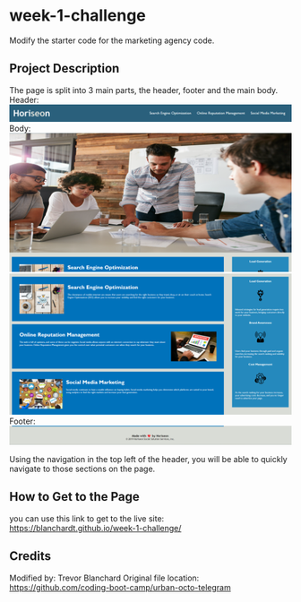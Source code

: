 # week-1-challenge
Modify the starter code for the marketing agency code.

## Project Description
The page is split into 3 main parts, the header, footer and the main body.  
Header:
![Header](./assets/images/header.png)
Body:
![Hero Image](./assets/images/hero-image.png)
![Main Body](./assets/images/main-body.png)
Footer:
![Footer](./assets/images/footer.png)

Using the navigation in the top left of the header, you will be able to quickly navigate to those sections on the page.

## How to Get to the Page
you can use this link to get to the live site: https://blanchardt.github.io/week-1-challenge/

## Credits
Modified by: Trevor Blanchard
Original file location: https://github.com/coding-boot-camp/urban-octo-telegram
